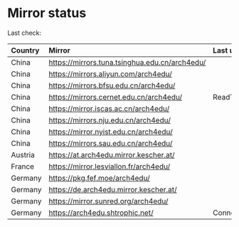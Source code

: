<script src="./time.js"></script>
# Mirror status
Last check: <script type="text/javascript">localize(1753223142.8272054);</script>

|Country|Mirror|Last update|
|:------|:-----|:----------|
|China|https://mirrors.tuna.tsinghua.edu.cn/arch4edu/|<script type="text/javascript">localize(1753210186);</script>|
|China|https://mirrors.aliyun.com/arch4edu/|<script type="text/javascript">localize(1753167050);</script>|
|China|https://mirrors.bfsu.edu.cn/arch4edu/|<script type="text/javascript">localize(1753167050);</script>|
|China|https://mirrors.cernet.edu.cn/arch4edu/|ReadTimeout|
|China|https://mirror.iscas.ac.cn/arch4edu/|<script type="text/javascript">localize(1753167050);</script>|
|China|https://mirrors.nju.edu.cn/arch4edu/|<script type="text/javascript">localize(1753124186);</script>|
|China|https://mirror.nyist.edu.cn/arch4edu/|<script type="text/javascript">localize(1753167050);</script>|
|China|https://mirrors.sau.edu.cn/arch4edu/|<script type="text/javascript">localize(1752994001);</script>|
|Austria|https://at.arch4edu.mirror.kescher.at/|<script type="text/javascript">localize(1753167050);</script>|
|France|https://mirror.lesviallon.fr/arch4edu/|<script type="text/javascript">localize(1753210186);</script>|
|Germany|https://pkg.fef.moe/arch4edu/|<script type="text/javascript">localize(1753167050);</script>|
|Germany|https://de.arch4edu.mirror.kescher.at/|<script type="text/javascript">localize(1753167050);</script>|
|Germany|https://mirror.sunred.org/arch4edu/|<script type="text/javascript">localize(1753167050);</script>|
|Germany|https://arch4edu.shtrophic.net/|ConnectionError|

<script src="./tablefilter/tablefilter.js"></script>
<script src="./table.js"></script>